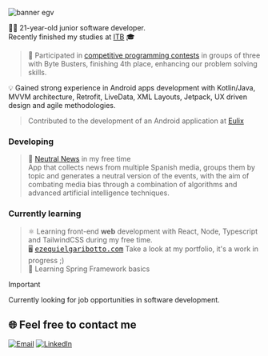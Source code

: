 ![banner egv](https://github.com/user-attachments/assets/b55c3d55-1abb-4aeb-9cf0-95abc2bab99d)
 
🧑‍💻 21-year-old junior software developer.  
Recently finished my studies at [ITB](https://itb.cat/) :mortar_board:

>🧠 Participated in [competitive programming contests](https://programame.com/2024/) in groups of three with Byte Busters, finishing 4th place, enhancing our problem solving skills.  

💡 Gained strong experience in Android apps development with Kotlin/Java, MVVM architecture, Retrofit, LiveData, XML Layouts, Jetpack, UX driven design and agile methodologies.  
> Contributed to the development of an Android application at [Eulix](https://play.google.com/store/apps/details?id=com.eulix.mobile.app)  

### Developing  
> 📰 [Neutral News](https://github.com/EzequielGaribotto/neutral-news-android) in my free time  
> App that collects news from multiple Spanish media, groups them by topic and generates a neutral version of the events, with the aim of combating media bias through a combination of algorithms and advanced artificial intelligence techniques.  

### Currently learning  
> ⚛️ Learning front-end **web** development with React, Node, Typescript and TailwindCSS during my free time.  
> 🖥️ <kbd>[ezequielgaribotto.com](https://ezequielgaribotto.com/)</kbd> Take a look at my portfolio, it's a work in progress ;)  
> 🍃 Learning Spring Framework basics  

> [!IMPORTANT]  
> Currently looking for job opportunities in software development.  
>  ## :globe_with_meridians: Feel free to contact me  
> [![Email](https://img.shields.io/badge/Email-111?style=for-the-badge&logo=gmail&logoColor=red)](mailto:contact@ezequielgaribottovillanueva@gmail.com)  [![LinkedIn](https://img.shields.io/static/v1?message=LinkedIn&logo=linkedin&label=&color=0077B5&logoColor=white&labelColor=&style=for-the-badge)](https://linkedin.com/in/ezequiel-garibotto) 
<!-- ## :computer: Knowledge ### Languages </br> ![Kotlin](https://img.shields.io/badge/kotlin-%237F52FF.svg?style=for-the-badge&logo=kotlin&logoColor=white) ![C#](https://img.shields.io/badge/c%23-%23239120.svg?style=for-the-badge&logo=csharp&logoColor=white) ![Java](https://img.shields.io/badge/java-%23ED8B00.svg?style=for-the-badge&logo=openjdk&logoColor=white) ![Python](https://img.shields.io/badge/python-3670A0?style=for-the-badge&logo=python&logoColor=white) ### Front-end </br> ![JavaScript](https://img.shields.io/badge/javascript-%23323330.svg?style=for-the-badge&logo=javascript&logoColor=%23F7DF1E) ![HTML5](https://img.shields.io/badge/html5-%23E34F26.svg?style=for-the-badge&logo=html5&logoColor=white) ![CSS](https://img.shields.io/badge/CSS3-1572B6?style=for-the-badge&logo=css3&logoColor=white) ### Tools & software </br> ![Firebase](https://img.shields.io/badge/firebase-%23039BE5.svg?style=for-the-badge&logo=firebase) ![Google Cloud](https://img.shields.io/badge/GoogleCloud-%234285F4.svg?style=for-the-badge&logo=google-cloud&logoColor=white) ![Gradle](https://img.shields.io/badge/Gradle-02303A.svg?style=for-the-badge&logo=Gradle&logoColor=white) ![MongoDB](https://img.shields.io/badge/MongoDB-%234ea94b.svg?style=for-the-badge&logo=mongodb&logoColor=white) ![Postgres](https://img.shields.io/badge/postgres-%23316192.svg?style=for-the-badge&logo=postgresql&logoColor=white) ![Git](https://img.shields.io/badge/git-%23F05033.svg?style=for-the-badge&logo=git&logoColor=white) ![JavaFX](https://img.shields.io/badge/javafx-%23FF0000.svg?style=for-the-badge&logo=javafx&logoColor=white) ### IDES </br> ![Visual Studio Code](https://img.shields.io/badge/Visual_Studio_Code-0078D4?style=for-the-badge&logo=visual%20studio%20code&logoColor=white) ![IntelliJ](https://img.shields.io/badge/IntelliJ_IDEA-000000.svg?style=for-the-badge&logo=intellij-idea&logoColor=white) ![Eclipse](https://img.shields.io/badge/Eclipse%20IDE-2C2255?style=for-the-badge&logo=eclipseide&logoColor=white) -->
